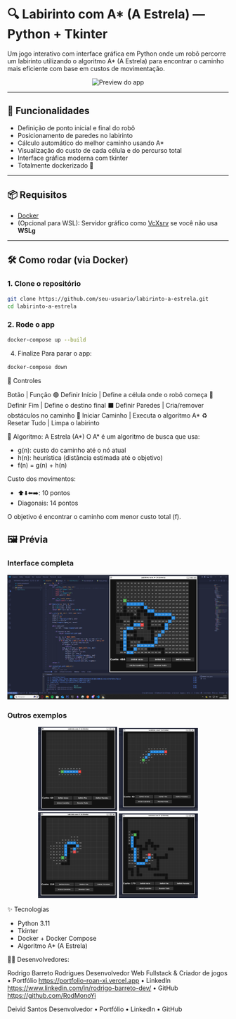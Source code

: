 # 🔍 Labirinto com A* (A Estrela) — Python + Tkinter

Um jogo interativo com interface gráfica em Python onde um robô percorre um labirinto utilizando o algoritmo A* (A Estrela) para encontrar o caminho mais eficiente com base em custos de movimentação.

<div align="center">
  <img src="preview.png" alt="Preview do app" width="600"/>
</div>

---

## 🚀 Funcionalidades

- Definição de ponto inicial e final do robô
- Posicionamento de paredes no labirinto
- Cálculo automático do melhor caminho usando A*
- Visualização do custo de cada célula e do percurso total
- Interface gráfica moderna com tkinter
- Totalmente dockerizado 🐳

---

## 📦 Requisitos

- [Docker](https://www.docker.com/)
- (Opcional para WSL): Servidor gráfico como [VcXsrv](https://sourceforge.net/projects/vcxsrv/) se você não usa **WSLg**

---

## 🛠️ Como rodar (via Docker)

### 1. Clone o repositório

```bash
git clone https://github.com/seu-usuario/labirinto-a-estrela.git
cd labirinto-a-estrela
```
### 2. Rode o app
```bash
docker-compose up --build
```
4. Finalize
Para parar o app:
```bash
docker-compose down
```

📐 Controles

Botão | Função
🟢 Definir Início | Define a célula onde o robô começa
🔴 Definir Fim | Define o destino final
⬛ Definir Paredes | Cria/remover obstáculos no caminho
🧠 Iniciar Caminho | Executa o algoritmo A*
♻️ Resetar Tudo | Limpa o labirinto


🧠 Algoritmo: A Estrela (A*)
O A* é um algoritmo de busca que usa:

- g(n): custo do caminho até o nó atual
- h(n): heurística (distância estimada até o objetivo)
- f(n) = g(n) + h(n)

Custo dos movimentos:

- ⬆️⬇️⬅️➡️: 10 pontos
- Diagonais: 14 pontos

O objetivo é encontrar o caminho com menor custo total (f).

## 🖼️ Prévia

### Interface completa

<p align="center">
  <img src="./src/assets/imgs/preview.png" alt="Preview principal" width="600"/>
</p>

### Outros exemplos

<p align="center">
  <img src="./src/assets/imgs/1.png" alt="Exemplo 1" width="180"/>
  <img src="./src/assets/imgs/2.png" alt="Exemplo 2" width="180"/>
  <img src="./src/assets/imgs/3.png" alt="Exemplo 3" width="180"/>
  <img src="./src/assets/imgs/4.png" alt="Exemplo 4" width="180"/>
</p>


✨ Tecnologias
- Python 3.11
- Tkinter
- Docker + Docker Compose
- Algoritmo A* (A Estrela)

👨‍💻 Desenvolvedores:

Rodrigo Barreto Rodrigues
    Desenvolvedor Web Fullstack & Criador de jogos
    • Portfólio https://portfolio-roan-xi.vercel.app
    • LinkedIn https://www.linkedin.com/in/rodrigo-barreto-dev/
    • GitHub https://github.com/RodMonoYi


Deivid Santos
    Desenvolvedor
    • Portfólio
    • LinkedIn 
    • GitHub



